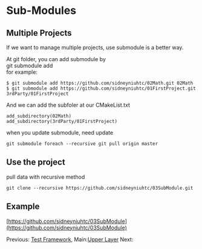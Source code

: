 # Sub-Modules

## Multiple Projects
If we want to manage multiple projects, use submodule is a better way.

At git folder, you can add submodule by  
git submodule add <git-project> <final-path>  
for example:
```
$ git submodule add https://github.com/sidneyniuhtc/02Math.git 02Math
$ git submodule add https://github.com/sidneyniuhtc/01FirstProject.git 3rdParty/01FirstProject
```
And we can add the subfoler at our CMakeList.txt
```
add_subdirectory(02Math)
add_subdirectory(3rdParty/01FirstProject)

```
when you update submodule, need update
```
git submodule foreach --recursive git pull origin master
```
 
## Use the project
pull data with recursive method
  
```
git clone --recursive https://github.com/sidneyniuhtc/03SubModule.git
```

## Example
[https://github.com/sidneyniuhtc/03SubModule](https://github.com/sidneyniuhtc/03SubModule)

  
Previous: [Test Framework](../02%20CTtest%20Framework/), 
Main:[Upper Layer](../../)
Next: 
  
  
